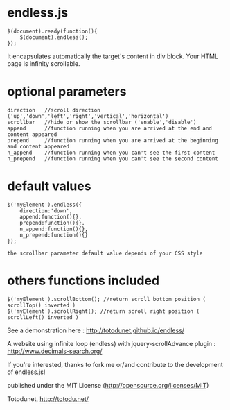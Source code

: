endless.js
==========

    $(document).ready(function(){
        $(document).endless();
    });
    
It encapsulates automatically the target's content in div block. Your HTML page is infinity scrollable.
    
optional parameters
==========

    direction   //scroll direction ('up','down','left','right','vertical','horizontal')
    scrollbar   //hide or show the scrollbar ('enable','disable')
    append      //function running when you are arrived at the end and content appeared
    prepend     //function running when you are arrived at the beginning and content appeared
    n_append    //function running when you can't see the first content
    n_prepend   //function running when you can't see the second content
    
default values
==============
    
    $('myElement').endless({
        direction:'down',
        append:function(){},
        prepend:function(){},
        n_append:function(){},
        n_prepend:function(){}
    });
    
    the scrollbar parameter default value depends of your CSS style
    
others functions included
========================

    $('myElement').scrollBottom(); //return scroll bottom position ( scrollTop() inverted )
    $('myElement').scrollRight(); //return scroll right position ( scrollLeft() inverted )
    

See a demonstration here : http://totodunet.github.io/endless/

A website using infinite loop (endless) with jquery-scrollAdvance plugin : http://www.decimals-search.org/

If you're interested, thanks to fork me or/and contribute to the development of endless.js!

published under the MIT License (http://opensource.org/licenses/MIT)

Totodunet,
http://totodu.net/
